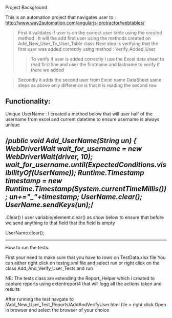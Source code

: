 
Project Background

This is an automation project that navigates user to : http://www.way2automation.com/angularjs-protractor/webtables/ 
 > First it validates if user is on the correct user table using the created method : 
 > It will the add first user using the methods created on Add_New_User_To_User_Table class
 > Next step is verifying that the first user was added correctly using method : Verify_Added_User
  >>To verify if user is added correctly I use the Excel data sheet to read first line and user the firstname and lastname to verify if there we added
  
 >Secondly it adds the second user from Excel name DataSheet same steps as above only difference is that it is reading the second row
 

Functionality:
------------------------------------------------------
Unique UserName : I created a method below that will user half of the username from excel and current datetime to ensure username is always unique

  /*public void Add_UserName(String un) {
        WebDriverWait wait_for_username = new WebDriverWait(driver, 10);
        wait_for_username.until(ExpectedConditions.visibilityOf(UserName));
        Runtime.Timestamp timestamp = new Runtime.Timestamp(System.currentTimeMillis());
        un+="_"+timestamp;
        UserName.clear();
        UserName.sendKeys(un);*/
-----------------------------------------------------
.Clear()
I user variable/element.clear() as show below to ensure that before we send anything to that field that the field is empty

 UserName.clear();
 
-----------------------------------------------------

How to run the tests:

First your need to make sure that you have to rows on TestData.xlsx file
You can either right click on testng.xml file and select run or right click on the class Add_And_Verify_User_Tests and run

NB: The tests class are extending the Report_Helper which i created to capture reports using extentreport4 that will logg all the actions taken and results

After running the test navgate to /Add_New_User_Test_Reports/AddAndVerifyUser.html file > right click Open in browser and select the browser of your choice

